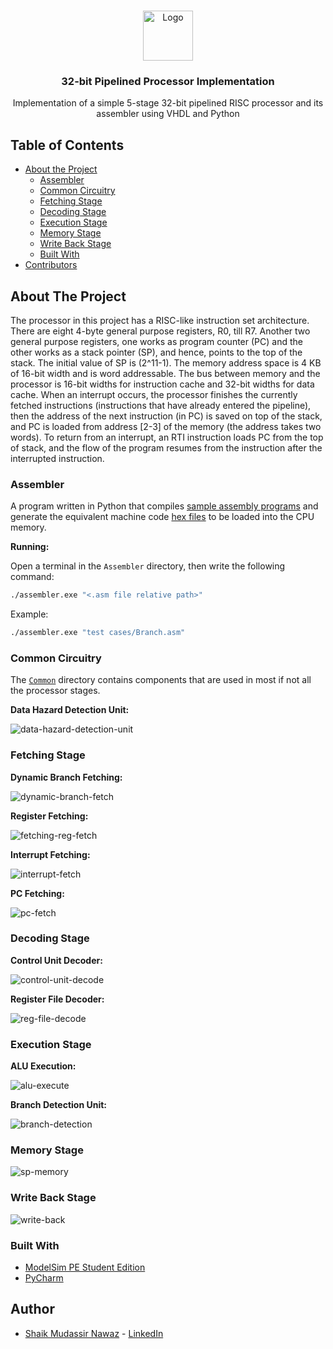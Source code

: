 <br />
<p align="center">
  <a href="https://github.com/naderabdalghani/hippohippogo-search-engine">
    <img src="Assets/cpu.png" alt="Logo" width="80" height="80">
  </a>

  <h3 align="center">32-bit Pipelined Processor Implementation</h3>

  <p align="center">
    Implementation of a simple 5-stage 32-bit pipelined RISC processor and its assembler using VHDL and Python
  </p>
</p>

## Table of Contents

* [About the Project](#about-the-project)
  * [Assembler](#assembler)
  * [Common Circuitry](#common-circuitry)
  * [Fetching Stage](#fetching-stage)
  * [Decoding Stage](#decoding-stage)
  * [Execution Stage](#execution-stage)
  * [Memory Stage](#memory-stage)
  * [Write Back Stage](#write-back-stage)
  * [Built With](#built-with)
* [Contributors](#contributors)

## About The Project

The processor in this project has a RISC-like instruction set architecture. There are eight 4-byte general purpose registers, R​0​, till R7. Another two general purpose registers, one works as program counter (PC) and the other works as a stack pointer (SP), and hence, points to the top of the stack. The initial value of SP is (​2^11-1​). The memory address space is ​4 KB of 16-bit ​width and is word addressable. The bus between memory and the processor is 16-bit widths for instruction cache and 32-bit widths for data cache. When an interrupt occurs, the processor finishes the currently fetched instructions (instructions that have already entered the pipeline), then the address of the next instruction (in PC) is saved on top of the stack, and PC is loaded from address [2-3] of the memory (the address takes two words). To return from an interrupt, an RTI instruction loads PC from the top of stack, and the flow of the program resumes from the instruction after the interrupted instruction.

### Assembler

A program written in Python that compiles [sample assembly programs](https://github.com/naderabdalghani/32-bit-risc-pipelined-processor/tree/master/Assembler/test%20cases) and generate the equivalent machine code [hex files](https://github.com/naderabdalghani/32-bit-risc-pipelined-processor/tree/master/Assembler/memory%20files) to be loaded into the CPU memory.

**Running:**

Open a terminal in the `Assembler` directory, then write the following command:

```bash
./assembler.exe "<.asm file relative path>"
```

Example:

```bash
./assembler.exe "test cases/Branch.asm"
```

### Common Circuitry

The [`Common`](https://github.com/naderabdalghani/32-bit-risc-pipelined-processor/tree/master/VHDL%20Code/Common) directory contains components that are used in most if not all the processor stages.

**Data Hazard Detection Unit:**

![data-hazard-detection-unit][data-hazard-detection-unit]

### Fetching Stage

**Dynamic Branch Fetching:**

![dynamic-branch-fetch][dynamic-branch-fetch]

**Register Fetching:**

![fetching-reg-fetch][fetching-reg-fetch]

**Interrupt Fetching:**

![interrupt-fetch][interrupt-fetch]

**PC Fetching:**

![pc-fetch][pc-fetch]

### Decoding Stage

**Control Unit Decoder:**

![control-unit-decode][control-unit-decode]

**Register File Decoder:**

![reg-file-decode][reg-file-decode]

### Execution Stage

**ALU Execution:**

![alu-execute][alu-execute]

**Branch Detection Unit:**

![branch-detection][branch-detection]

### Memory Stage

![sp-memory][sp-memory]

### Write Back Stage

![write-back][write-back]

### Built With

* [ModelSim PE Student Edition](https://www.mentor.com/company/higher_ed/modelsim-student-edition)
* [PyCharm](https://www.jetbrains.com/pycharm/)

[data-hazard-detection-unit]: Assets/data_hazard_detection.png
[dynamic-branch-fetch]: Assets/dynamic_branch_fetch.png
[fetching-reg-fetch]: Assets/fetching_reg_fetch.png
[interrupt-fetch]: Assets/interrupt_fetch.png
[pc-fetch]: Assets/pc_fetch.png
[control-unit-decode]: Assets/control_unit_decode.png
[reg-file-decode]: Assets/reg_file_decode.png
[alu-execute]: Assets/alu_execute.png
[branch-detection]: Assets/branch_detection.png
[sp-memory]: Assets/sp_memory.png
[write-back]: Assets/write_back.png

## Author
 
* [Shaik Mudassir Nawaz](https://github.com/Mudassirnawaz24) - [LinkedIn](https://www.linkedin.com/in/shaik-mudassir-nawaz-6a7a57277/)

